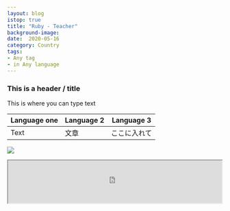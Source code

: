 ```yaml
---
layout: blog
istop: true
title: "Ruby - Teacher"
background-image: 
date:  2020-05-16
category: Country
tags:
- Any tag
- in Any language
---
```

<!-- Text content 
Pleasde delete anything you don't want -->

### This is a header / title
 
This is where you can type text

<!-- If you want to do a table -->


| Language one | Language 2 | Language 3 |
| -------- | -------- | -------- |
| Text     | 文章     | ここに入れて     |



<!-- Code snippet for image (insert the link to the image)

Please place images in assets/images/your-entry-name.jpg -->

![](https://i.imgur.com/3mWps4f.png) 

<!-- Paste the iframe link to the audio below -->

<iframe
      height="100px" width="500px"
      src="https://voice123.com/embed/embed.html?id=KPAJPZJ"
      ></iframe>